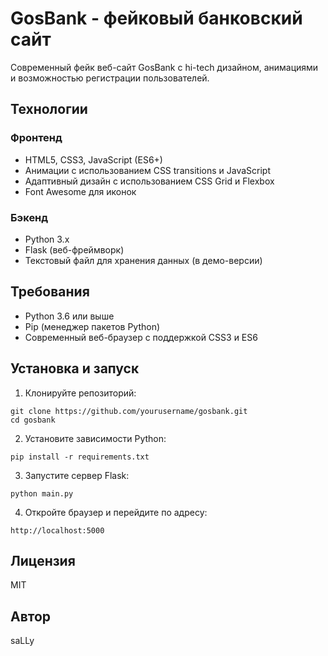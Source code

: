 # GosBank - фейковый банковский сайт

Современный фейк веб-сайт GosBank с hi-tech дизайном, анимациями и возможностью регистрации пользователей.

## Технологии

### Фронтенд
- HTML5, CSS3, JavaScript (ES6+)
- Анимации с использованием CSS transitions и JavaScript
- Адаптивный дизайн с использованием CSS Grid и Flexbox
- Font Awesome для иконок

### Бэкенд
- Python 3.x
- Flask (веб-фреймворк)
- Текстовый файл для хранения данных (в демо-версии)

## Требования

- Python 3.6 или выше
- Pip (менеджер пакетов Python)
- Современный веб-браузер с поддержкой CSS3 и ES6

## Установка и запуск

1. Клонируйте репозиторий:
```
git clone https://github.com/yourusername/gosbank.git
cd gosbank
```

2. Установите зависимости Python:
```
pip install -r requirements.txt
```

3. Запустите сервер Flask:
```
python main.py
```

4. Откройте браузер и перейдите по адресу:
```
http://localhost:5000
```

## Лицензия

MIT

## Автор

saLLy
